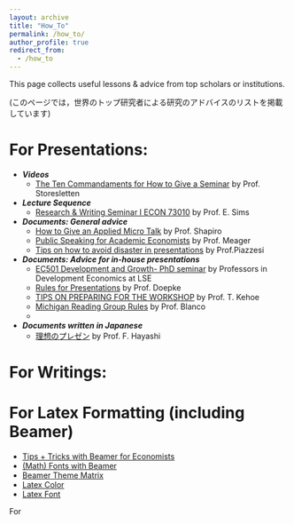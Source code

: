 ```yaml
---
layout: archive
title: "How_To"
permalink: /how_to/
author_profile: true
redirect_from:
  - /how_to
---
```


This page collects useful lessons & advice from top scholars or institutions. 

(このページでは，世界のトップ研究者による研究のアドバイスのリストを掲載しています)

For Presentations:
======
* ***Videos***
  * [The Ten Commandaments for How to Give a Seminar](https://youtu.be/ZKdsYrbSBIM) by Prof. Storesletten
* ***Lecture Sequence***
  * [Research & Writing Seminar I ECON 73010](https://www3.nd.edu/~esims1/grad_writing.html) by Prof. E. Sims  
* ***Documents: General advice***
  * [How to Give an Applied Micro Talk](files/how_to/Shapiro_Presenting.pdf) by Prof. Shapiro
  * [Public Speaking for Academic Economists](files/how_to/public_speaking_for_academic_economists.pdf) by Prof. Meager
  * [Tips on how to avoid disaster in presentations](files/how_to/avoid_disaster_piazzesi.pdf) by Prof.Piazzesi
* ***Documents: Advice for in-house presentations***
  * [EC501 Development and Growth- PhD seminar](files/how_to/LSE_PresentationGuidelines.pdf) by Professors in Development Economics at LSE
  * [Rules for Presentations](files/how_to/NWU_PresentationGuidelines.pdf) by Prof. Doepke
  * [TIPS ON PREPARING FOR THE WORKSHOP](files/how_to/kehoe_tips_presentation.pdf) by Prof. T. Kehoe
  * [Michigan Reading Group Rules](files/how_to/UMich_PresentationGuidelines.pdf) by Prof. Blanco
  *
* ***Documents written in Japanese***
  * [理想のプレゼン](https://sites.google.com/view/fumio-hayashis-hp/short-blogs-in-japanese/%E7%90%86%E6%83%B3%E3%81%AE%E3%83%97%E3%83%AC%E3%82%BC%E3%83%B3?authuser=0) by Prof. F. Hayashi
  

For Writings:
======

For Latex Formatting (including Beamer)
======
* [Tips + Tricks with Beamer for Economists](files/how_to/beamer_tips.pdf)
* [(Math) Fonts with Beamer](files/how_to/MathFonts.pdf)
* [Beamer Theme Matrix](https://hartwork.org/beamer-theme-matrix/)
* [Latex Color](http://latexcolor.com/)
* [Latex Font](files/how_to/latex-fonts.pdf)

For 


